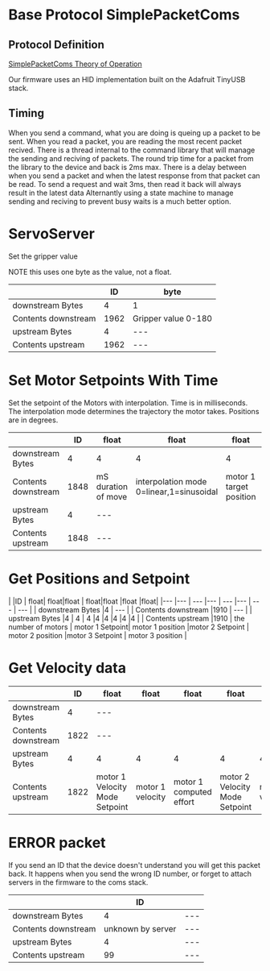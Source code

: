 # Base Protocol SimplePacketComs

## Protocol Definition

[SimplePacketComs Theory of Operation](https://github.com/madhephaestus/SimplePacketComs)

Our firmware uses an HID implementation built on the Adafruit TinyUSB stack.

## Timing

When you send a command, what you are doing is queing up a packet to be sent. When you read a packet, you are reading the most recent packet recived. There is a thread internal to the command library that will manage the sending and reciving of packets. The round trip time for a packet from the library to the device and back is 2ms max. There is a delay between when you send a packet and when the latest response from that packet can be read. To send a request and wait 3ms, then read it back will always result in the latest data Alternantly using a state machine to manage sending and reciving to prevent busy waits is a much better option. 


# ServoServer

Set the gripper value

NOTE this uses one byte as the value, not a float.


| |ID | byte  |
|--- |--- | --- |
| downstream Bytes |4 | 1 |
| Contents downstream |1962 | Gripper value 0-180|
| upstream Bytes |4 | --- |
| Contents upstream |1962 |---|


# Set Motor Setpoints With Time

Set the setpoint of the Motors with interpolation. Time is in milliseconds. The interpolation mode determines the trajectory the motor takes. Positions are in degrees. 

| |ID | float |float |float |float |float |
|--- |--- | --- |--- | --- |--- | --- | 
| downstream Bytes |4 | 4 | 4 | 4 | 4 | 4 |
| Contents downstream |1848 | mS duration of move| interpolation mode 0=linear,1=sinusoidal | motor 1 target position | motor 2 target  position | motor 3 target  position | 
| upstream Bytes |4 | --- |
| Contents upstream |1848 | ---|

# Get Positions and Setpoint

| |ID | float| float|float | float|float |float |float|
|--- |--- | --- |--- | --- |--- | --- |  --- | 
| downstream Bytes |4 | --- |
| Contents downstream |1910 | --- |
| upstream Bytes |4 | 4 | 4 |4 |4 |4 |4 |4 |
| Contents upstream |1910 | the number of motors | motor 1 Setpoint|  motor 1 position |motor 2 Setpoint | motor 2 position |motor 3 Setpoint | motor 3 position | 

# Get Velocity data

| |ID |  float|float | float|float |float |float|float |float |float|
|--- |--- | --- |--- | --- |--- | --- |  --- | --- | --- |  --- | 
| downstream Bytes |4 | --- |
| Contents downstream |1822 | --- |
| upstream Bytes |4 | 4 |4 |4 |4 |4 |4 |4 |4 |4 |
| Contents upstream |1822 |  motor 1 Velocity Mode Setpoint|  motor 1 velocity |motor 1 computed effort | motor 2 Velocity Mode Setpoint|  motor 2 velocity |motor 2 computed effort |motor 3 Velocity Mode Setpoint|  motor 3 velocity |motor 3 computed effort |

# ERROR packet

If you send an ID that the device doesn't understand you will get this packet back. It happens when you send the wrong ID number, or forget to attach servers in the firmware to the coms stack. 


| |ID | |
|--- |--- | --- |
| downstream Bytes |4 | --- |
| Contents downstream |unknown by server | --- |
| upstream Bytes |4 | --- |
| Contents upstream |99 |---|

